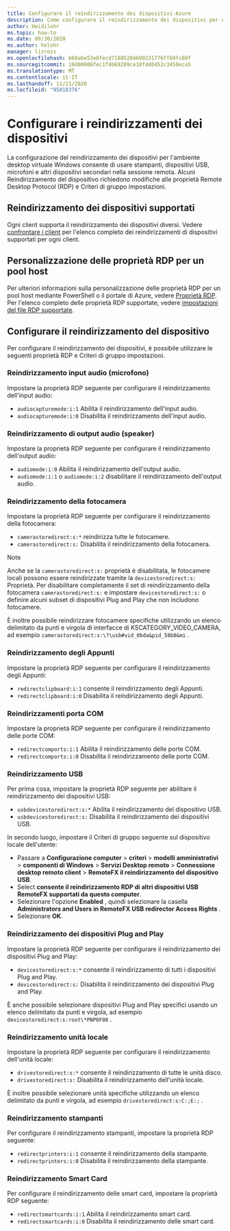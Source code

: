 ```yaml
---
title: Configurare il reindirizzamento dei dispositivi-Azure
description: Come configurare il reindirizzamento dei dispositivi per desktop virtuale di Windows.
author: Heidilohr
ms.topic: how-to
ms.date: 09/30/2020
ms.author: helohr
manager: lizross
ms.openlocfilehash: b60a6e53e8fecd71885204690231776ff69fc08f
ms.sourcegitcommit: 10d00006fec1f4b69289ce18fdd0452c3458eca5
ms.translationtype: MT
ms.contentlocale: it-IT
ms.lasthandoff: 11/21/2020
ms.locfileid: "95018376"
---
```

# <a name="configure-device-redirections"></a>Configurare i reindirizzamenti dei dispositivi

La configurazione del reindirizzamento dei dispositivi per l'ambiente desktop virtuale Windows consente di usare stampanti, dispositivi USB, microfoni e altri dispositivi secondari nella sessione remota. Alcuni Reindirizzamento del dispositivo richiedono modifiche alle proprietà Remote Desktop Protocol (RDP) e Criteri di gruppo impostazioni.

## <a name="supported-device-redirections"></a>Reindirizzamento dei dispositivi supportati

Ogni client supporta il reindirizzamento dei dispositivi diversi. Vedere [confrontare i client](/windows-server/remote/remote-desktop-services/clients/remote-desktop-app-compare) per l'elenco completo dei reindirizzamenti di dispositivi supportati per ogni client.

## <a name="customizing-rdp-properties-for-a-host-pool"></a>Personalizzazione delle proprietà RDP per un pool host

Per ulteriori informazioni sulla personalizzazione delle proprietà RDP per un pool host mediante PowerShell o il portale di Azure, vedere [Proprietà RDP](customize-rdp-properties.md). Per l'elenco completo delle proprietà RDP supportate, vedere [impostazioni del file RDP supportate](/windows-server/remote/remote-desktop-services/clients/rdp-files?context=%2fazure%2fvirtual-desktop%2fcontext%2fcontext).

## <a name="setup-device-redirections"></a>Configurare il reindirizzamento del dispositivo

Per configurare il reindirizzamento dei dispositivi, è possibile utilizzare le seguenti proprietà RDP e Criteri di gruppo impostazioni.

### <a name="audio-input-microphone-redirection"></a>Reindirizzamento input audio (microfono)

Impostare la proprietà RDP seguente per configurare il reindirizzamento dell'input audio:

- `audiocapturemode:i:1` Abilita il reindirizzamento dell'input audio.
- `audiocapturemode:i:0` Disabilita il reindirizzamento dell'input audio.

### <a name="audio-output-speaker-redirection"></a>Reindirizzamento di output audio (speaker)

Impostare la proprietà RDP seguente per configurare il reindirizzamento dell'output audio:

- `audiomode:i:0` Abilita il reindirizzamento dell'output audio.
- `audiomode:i:1` o `audiomode:i:2` disabilitare il reindirizzamento dell'output audio.

### <a name="camera-redirection"></a>Reindirizzamento della fotocamera

Impostare la proprietà RDP seguente per configurare il reindirizzamento della fotocamera:

- `camerastoredirect:s:*` reindirizza tutte le fotocamere.
- `camerastoredirect:s:` Disabilita il reindirizzamento della fotocamera.

>[!NOTE]
>Anche se la `camerastoredirect:s:` proprietà è disabilitata, le fotocamere locali possono essere reindirizzate tramite la `devicestoredirect:s:` Proprietà. Per disabilitare completamente il set di reindirizzamento della fotocamera `camerastoredirect:s:` e impostare `devicestoredirect:s:` o definire alcuni subset di dispositivi Plug and Play che non includono fotocamere.

È inoltre possibile reindirizzare fotocamere specifiche utilizzando un elenco delimitato da punti e virgola di interfacce di KSCATEGORY_VIDEO_CAMERA, ad esempio `camerastoredirect:s:\?\usb#vid_0bda&pid_58b0&mi` . 

### <a name="clipboard-redirection"></a>Reindirizzamento degli Appunti

Impostare la proprietà RDP seguente per configurare il reindirizzamento degli Appunti:

- `redirectclipboard:i:1` consente il reindirizzamento degli Appunti.
- `redirectclipboard:i:0` Disabilita il reindirizzamento degli Appunti.

### <a name="com-port-redirections"></a>Reindirizzamenti porta COM

Impostare la proprietà RDP seguente per configurare il reindirizzamento delle porte COM:

- `redirectcomports:i:1` Abilita il reindirizzamento delle porte COM.
- `redirectcomports:i:0` Disabilita il reindirizzamento delle porte COM.

### <a name="usb-redirection"></a>Reindirizzamento USB

Per prima cosa, impostare la proprietà RDP seguente per abilitare il reindirizzamento dei dispositivi USB:

- `usbdevicestoredirect:s:*` Abilita il reindirizzamento del dispositivo USB.
- `usbdevicestoredirect:s:` Disabilita il reindirizzamento dei dispositivi USB.

In secondo luogo, impostare il Criteri di gruppo seguente sul dispositivo locale dell'utente:

- Passare a **Configurazione computer**  >  **criteri** >  **modelli amministrativi**  >  **componenti di Windows**  >  **Servizi Desktop remoto**  >  **Connessione desktop remoto client**  >  **RemoteFX il reindirizzamento del dispositivo USB**.
- Select **consente il reindirizzamento RDP di altri dispositivi USB RemoteFX supportati da questo computer**.
- Selezionare l'opzione **Enabled** , quindi selezionare la casella **Administrators and Users in RemoteFX USB redirector Access Rights** .
- Selezionare **OK**.

### <a name="plug-and-play-device-redirection"></a>Reindirizzamento dei dispositivi Plug and Play

Impostare la proprietà RDP seguente per configurare il reindirizzamento dei dispositivi Plug and Play:

- `devicestoredirect:s:*` consente il reindirizzamento di tutti i dispositivi Plug and Play.
- `devicestoredirect:s:` Disabilita il reindirizzamento dei dispositivi Plug and Play.

È anche possibile selezionare dispositivi Plug and Play specifici usando un elenco delimitato da punti e virgola, ad esempio `devicestoredirect:s:root\*PNP0F08` .

### <a name="local-drive-redirection"></a>Reindirizzamento unità locale

Impostare la proprietà RDP seguente per configurare il reindirizzamento dell'unità locale:

- `drivestoredirect:s:*` consente il reindirizzamento di tutte le unità disco.
- `drivestoredirect:s:` Disabilita il reindirizzamento dell'unità locale.

È inoltre possibile selezionare unità specifiche utilizzando un elenco delimitato da punti e virgola, ad esempio `drivestoredirect:s:C:;E:;` .

### <a name="printer-redirection"></a>Reindirizzamento stampanti

Per configurare il reindirizzamento stampanti, impostare la proprietà RDP seguente:

- `redirectprinters:i:1` consente il reindirizzamento della stampante.
- `redirectprinters:i:0` Disabilita il reindirizzamento della stampante.

### <a name="smart-card-redirection"></a>Reindirizzamento Smart Card

Per configurare il reindirizzamento delle smart card, impostare la proprietà RDP seguente:

- `redirectsmartcards:i:1` Abilita il reindirizzamento smart card.
- `redirectsmartcards:i:0` Disabilita il reindirizzamento delle smart card.